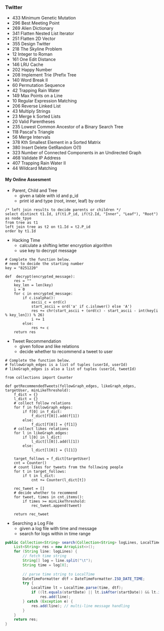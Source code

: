 ### Twitter
* 433   Minimum Genetic Mutation
* 296   Best Meeting Point
* 269   Alien Dictionary
* 341   Flatten Nested List Iterator
* 251   Flatten 2D Vector
* 355   Design Twitter
* 218   The Skyline Problem
* 12    Integer to Roman
* 161   One Edit Distance
* 146   LRU Cache
* 202   Happy Number
* 208   Implement Trie (Prefix Tree
* 140   Word Break II
* 60    Permutation Sequence
* 42    Trapping Rain Water
* 149   Max Points on a Line
* 10    Regular Expression Matching
* 206   Reverse Linked List
* 43    Multiply Strings
* 23    Merge k Sorted Lists
* 20    Valid Parentheses
* 235   Lowest Common Ancestor of a Binary Search Tree
* 118   Pascal's Triangle
* 56    Merge Intervals
* 378   Kth Smallest Element in a Sorted Matrix
* 380   Insert Delete GetRandom O(1)
* 323   Number of Connected Components in an Undirected Graph
* 468   Validate IP Address
* 407   Trapping Rain Water II
* 44    Wildcard Matching


#### My Online Assesment
*	Parent, Child and Tree
	*	given a table with id and p_id 
	*	print id and type (root, inner, leaf) by order
```mysql
/* left join results to decide parents or children */
select distinct t1.Id, if(t1.P_id, if(t2.Id, "Inner", "Leaf"), "Root") as node_tpye 
from tree as t1 
left join tree as t2 on t1.Id = t2.P_id 
order by t1.Id
```


*	Hacking Time
	*	calculate a shifting letter encryption algorithm
	*	use key to decrypt message
```python3
# Complete the function below.
# need to decide the starting number
key = "8251220"

def  decrypt(encrypted_message):
    res = ""
    key_len = len(key)
    i = 0
    for c in encrypted_message:
        if c.isalpha():
            ascii_c = ord(c)
            start_ascii = ord('a' if c.islower() else 'A')
            res += chr(start_ascii + (ord(c) - start_ascii - int(key[i % key_len])) % 26)
            i += 1
        else:
            res += c
    return res
```


*	Tweet Recommendation
	*	given follow and like relations
	*	decide whether to recommend a tweet to user
```python3
# Complete the function below.
# followGraph_edges is a list of tuples (userId, userId)
# likeGraph_edges is also a list of tuples (userId, tweetId)

from collections import Counter

def getRecommendedTweets(followGraph_edges, likeGraph_edges, targetUser, minLikeThreshold):
    f_dict = {}
    l_dict = {}
    # collect follow relations
    for f in followGraph_edges:
        if f[0] in f_dict:
            f_dict[f[0]].add(f[1])
        else:
            f_dict[f[0]] = {f[1]}
    # collect likes relations
    for l in likeGraph_edges:
        if l[0] in l_dict:
            l_dict[l[0]].add(l[1])
        else:
            l_dict[l[0]] = {l[1]}
    
    target_follows = f_dict[targetUser]
    cnt = Counter()
    # count likes for tweets from the following people
    for t in target_follows:
        if t in l_dict:
            cnt += Counter(l_dict[t])

    rec_tweet = []
    # decide whether to recommend
    for tweet, times in cnt.items():
        if times >= minLikeThreshold:
            rec_tweet.append(tweet)
    
    return rec_tweet
```


*	Searching a Log File
	*	given a log file with time and message
	*	search for logs within in time range
```java
public Collection<String> search(Collection<String> logLines, LocalTime startDate, LocalTime endDate) {
    List<String> res = new ArrayList<>();
    for (String line: logLines) {
        // fetch time string
        String[] log = line.split("\t");
        String time = log[0];
        
        // parse time string to LocalTime
        DateTimeFormatter dtf = DateTimeFormatter.ISO_DATE_TIME;
        try {
            LocalTime lt = LocalTime.parse(time, dtf);
            if ((lt.equals(startDate) || lt.isAfter(startDate)) && lt.isBefore(endDate))
                res.add(line);
        } catch (Exception e) {
            res.add(line); // multi-line message handling
        }
    }
    return res;
}
```
